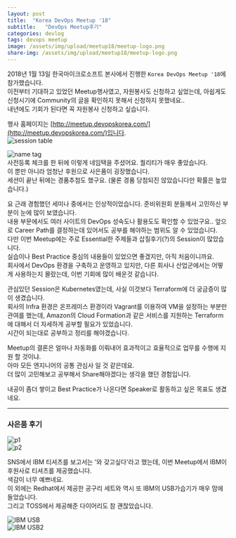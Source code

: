 ```yaml
---
layout: post
title:  "Korea DevOps Meetup '18"
subtitle:   "DevOps Meetup후기"
categories: devlog
tags: devops meetup
image: /assets/img/upload/meetup18/meetup-logo.png
share-img: /assets/img/upload/meetup18/meetup-logo.png
---
```


2018년 1월 13일 한국마이크로소프트 본사에서 진행한 `Korea DevOps Meetup '18`에 참가했습니다.  
이전부터 기대하고 있었던 Meetup행사였고, 자원봉사도 신청하고 싶었는데, 아쉽게도 신청시기에 Community의 글을 확인하지 못해서 신청하지 못했네요..  
내년에도 기회가 된다면 꼭 자원봉사 신청하고 싶습니다.  

행사 홈페이지는 [http://meetup.devopskorea.com/](http://meetup.devopskorea.com/)입니다.  
![session table](http://meetup.devopskorea.com/schedule.png)

![name tag](/assets/img/upload/meetup18/1.jpg)  
사전등록 체크를 한 뒤에 이렇게 네임택을 주셨어요. 퀄리티가 매우 좋았습니다.  
이 뿐만 아니라 엄청난 후원으로 사은품이 굉장했습니다.  
세션이 끝난 뒤에는 경품추첨도 했구요. (물론 경품 당첨되진 않았습니다만 확률은 높았습니다.)  

요 근래 경험했던 세미나 중에서는 인상적이었습니다. 준비위원회 분들께서 고민하신 부분이 눈에 많이 보였습니다.  
내용 부문에서도 여러 사이트의 DevOps 성숙도나 활용도도 확인할 수 있었구요..  앞으로 Career Path를 결정하는데 있어서도 공부를 해야하는 범위도 알 수 있었습니다.  
다만 이번 Meetup에는 주로 Essential한 주제들과 삽질후기(?)의 Session이 많았습니다.  
실습이나 Best Practice 중심의 내용들이 있었으면 좋겠지만, 아직 처음이니까요.  
회사에서 DevOps 환경을 구축하고 운영하고 있지만, 다른 회사나 산업군에서는 어떻게 사용하는지 몰랐는데, 이번 기회에 많이 배운것 같습니다.  

관심있던 Session은 Kubernetes였는데, 사실 이것보다 Terraform에 더 궁금증이 많이 생겼습니다.  
회사의 Infra 환경은 온프레미스 환경이라 Vagrant를 이용하여 VM을 설정하는 부분만 관여를 했는데, Amazon의 Cloud Formation과 같은 서비스를 지원하는 Terraform에 대해서 더 자세하게 공부할 필요가 있었습니다.  
시간이 되는대로 공부하고 정리를 해야겠습니다.  

Meetup의 결론은 얼마나 자동화를 이뤄내어 효과적이고 효율적으로 업무를 수행에 지원 할 것이냐.  
아마 모든 엔지니어의 공통 관심사 일 것 같은데요.  
더 많이 고민해보고 공부해서 Share해야겠다는 생각을 했던 경험입니다.  

내공이 좀더 쌓이고 Best Practice가 나온다면 Speaker로 활동하고 싶은 목표도 생겼네요.

---
### 사은품 후기
![p1](/assets/img/upload/meetup18/2.jpg)  
![p2](/assets/img/upload/meetup18/3.jpg)  

SNS에서 IBM 티셔츠를 보고서는 '와 갖고싶다'라고 했는데, 이번 Meetup에서 IBM이 후원사로 티셔츠를 제공했습니다.  
색감이 너무 예쁘네요.  
이 외에는 Redhat에서 제공한 공구리 세트와 역시 또 IBM의 USB가습기가 매우 맘에 들었습니다.  
그리고 TOSS에서 제공해준 다이어리도 참 괜찮았습니다.  

![IBM USB](/assets/img/upload/meetup18/4.jpg)  
![IBM USB2](/assets/img/upload/meetup18/5.jpg)  

